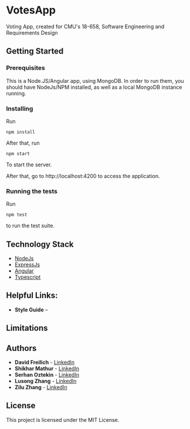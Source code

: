 # VotesApp
Voting App, created for CMU's 18-658, Software Engineering and Requirements Design

## Getting Started

### Prerequisites

This is a Node.JS/Angular app, using MongoDB. In order to run them, you should have NodeJs/NPM installed, as well as a local MongoDB instance running.

### Installing

Run

```
npm install
```

After that, run
```
npm start
```

To start the server.

After that, go to http://localhost:4200 to access the application.

### Running the tests

Run
```
npm test
```
to run the test suite.

## Technology Stack

* [NodeJs](https://nodejs.org/en/)
* [ExpressJs](https://expressjs.com/)
* [Angular](https://angular.io)
* [Typescript](https://www.typescriptlang.org/)

## Helpful Links:
* **Style Guide** –


## Limitations


## Authors
* **David Freilich** - [LinkedIn](https://www.linkedin.com/in/davidfreilich/)
* **Shikhar Mathur** - [LinkedIn](https://www.linkedin.com/in/shikharmathur/)
* **Serhan Oztekin** - [LinkedIn](https://www.linkedin.com/in/serhan-oztekin-ba5779a0/)
* **Lusong Zhang** - [LinkedIn](https://www.linkedin.com/in/lusong-zhang/)
* **Zilu Zhang** - [LinkedIn](https://www.linkedin.com/in/zilu-zhang/)

## License

This project is licensed under the MIT License.
